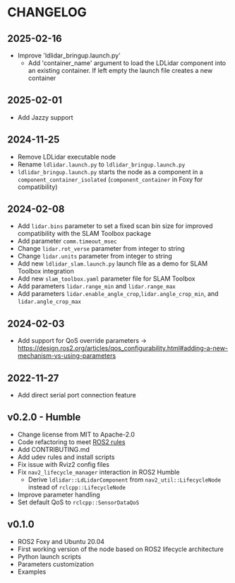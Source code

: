 CHANGELOG
=========

2025-02-16
----------

- Improve 'ldlidar_bringup.launch.py'
  - Add 'container_name' argument to load the LDLidar component into an existing container. If left empty the launch file creates a new container

2025-02-01
----------

- Add Jazzy support

2024-11-25
----------

- Remove LDLidar executable node
- Rename `ldlidar.launch.py` to `ldlidar_bringup.launch.py`
- `ldlidar_bringup.launch.py` starts the node as a component in a `component_container_isolated` (`component_container` in Foxy for compatibility)

2024-02-08
----------

- Add `lidar.bins` parameter to set a fixed scan bin size for improved compatibility with the SLAM Toolbox package
- Add parameter `comm.timeout_msec` 
- Change `lidar.rot_verse` parameter from integer to string
- Change `lidar.units` parameter from integer to string
- Add new `ldlidar_slam.launch.py` launch file as a demo for SLAM Toolbox integration
- Add new `slam_toolbox.yaml` parameter file for SLAM Toolbox
- Add parameters `lidar.range_min` and `lidar.range_max`
- Add parameters `lidar.enable_angle_crop`,`lidar.angle_crop_min`, and `lidar.angle_crop_max`

2024-02-03
----------

- Add support for QoS override parameters -> https://design.ros2.org/articles/qos_configurability.html#adding-a-new-mechanism-vs-using-parameters

2022-11-27
----------

- Add direct serial port connection feature

v0.2.0 - Humble
---------------

- Change license from MIT to Apache-2.0
- Code refactoring to meet [ROS2 rules](https://docs.ros.org/en/humble/The-ROS2-Project/Contributing/Code-Style-Language-Versions.html)
- Add CONTRIBUTING.md
- Add udev rules and install scripts
- Fix issue with Rviz2 config files
- Fix `nav2_lifecycle_manager` interaction in ROS2 Humble
  - Derive `ldlidar::LdLidarComponent` from `nav2_util::LifecycleNode` instead of `rclcpp::LifecycleNode` 
- Improve parameter handling
- Set default QoS to `rclcpp::SensorDataQoS`

v0.1.0
------

- ROS2 Foxy and Ubuntu 20.04
- First working version of the node based on ROS2 lifecycle architecture
- Python launch scripts
- Parameters customization
- Examples
